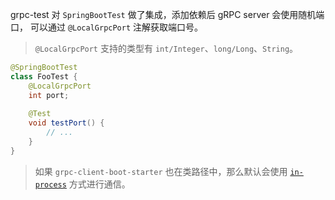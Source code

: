 grpc-test 对 `SpringBootTest` 做了集成，添加依赖后 gRPC server 会使用随机端口，
可以通过 `@LocalGrpcPort` 注解获取端口号。

> `@LocalGrpcPort` 支持的类型有 `int/Integer`、`long/Long`、`String`。

```java
@SpringBootTest
class FooTest {
    @LocalGrpcPort
    int port;
    
    @Test
    void testPort() {
        // ...
    }
}
```

> 如果 `grpc-client-boot-starter` 也在类路径中，那么默认会使用 [`in-process`](https://stackoverflow.com/questions/71059894/does-grpc-have-a-channel-that-can-be-used-for-testing) 方式进行通信。
